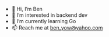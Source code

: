 - 👋 Hi, I’m Ben
- 👀 I’m interested in backend dev
- 🌱 I’m currently learning Go
- 📫 Reach me at ben_yow@yahoo.com

<!---
scaroxx8250/scaroxx8250 is a ✨ special ✨ repository because its `README.md` (this file) appears on your GitHub profile.
You can click the Preview link to take a look at your changes.
--->
